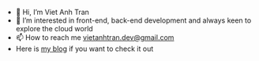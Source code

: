 - 👋 Hi, I’m Viet Anh Tran
- 👀 I’m interested in front-end, back-end development and always keen to explore the cloud world
- 📫 How to reach me vietanhtran.dev@gmail.com
- Here is [my blog](https://vietanhtran.tech/) if you want to check it out
